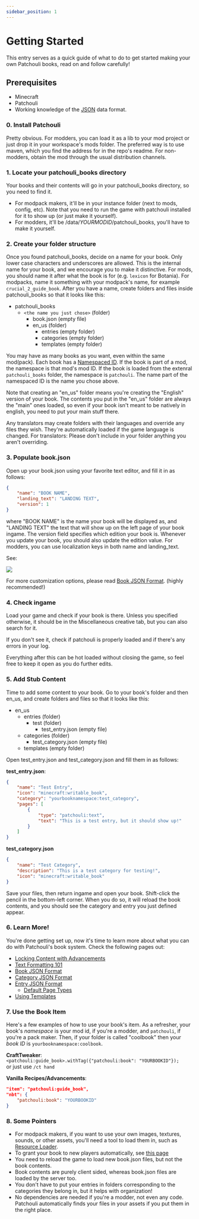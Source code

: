 ```yaml
---
sidebar_position: 1
---
```


# Getting Started

This entry serves as a quick guide of what to do to get started making your own Patchouli books, read on and follow carefully!

## Prerequisites
* Minecraft
* Patchouli
* Working knowledge of the [JSON](https://en.wikipedia.org/wiki/JSON) data format.

### 0. Install Patchouli
Pretty obvious. For modders, you can load it as a lib to your mod project or just drop it in your workspace's mods folder. The preferred way is to use maven, which you find the address for in the repo's readme.
For non-modders, obtain the mod through the usual distribution channels.

### 1. Locate your patchouli_books directory
Your books and their contents will go in your patchouli_books directory, so you need to find it.
* For modpack makers, it'll be in your instance folder (next to mods, config, etc). Note that you need to run the game with patchouli installed for it to show up (or just make it yourself).
* For modders, it'll be /data/_YOURMODID_/patchouli_books, you'll have to make it yourself.

### 2. Create your folder structure
Once you found patchouli_books, decide on a name for your book. Only lower case characters and underscores are allowed. This is the internal name for your book, and we encourage you to make it distinctive. For mods, you should name it after what the book is for (e.g. `lexicon` for Botania). For modpacks, name it something with your modpack's name, for example `crucial_2_guide_book`. After you have a name, create folders and files inside patchouli_books so that it looks like this:

* patchouli_books
    * `<the name you just chose>` (folder)
        * book.json (empty file)
        * en_us (folder)
            * entries (empty folder)
            * categories (empty folder)
            * templates (empty folder)

You may have as many books as you want, even within the same mod(pack).
Each book has a [Namespaced ID](https://minecraft.fandom.com/wiki/Namespaced_ID). If the book is part of a mod, the namespace is that mod's mod ID. If the book is loaded from the extenral `patchouli_books` folder, the namespace is `patchouli`. The name part of the namespaced ID is the name you chose above.

Note that creating an "en_us" folder means you're creating the "English" version of your book. The contents you put in the "en_us" folder are always the "main" ones loaded, so even if your book isn't meant to be natively in english, you need to put your main stuff there.

Any translators may create folders with their languages and override any files they wish. They're automatically loaded if the game language is changed. For translators: Please don't include in your folder anything you aren't overriding.

### 3. Populate book.json
Open up your book.json using your favorite text editor, and fill it in as follows:

```json
{
	"name": "BOOK NAME",
	"landing_text": "LANDING TEXT",
	"version": 1
}
```

where "BOOK NAME" is the name your book will be displayed as, and "LANDING TEXT" the text that will show up on the left page of your book ingame. The version field specifies which edition your book is. Whenever you update your book, you should also update the edition value. For modders, you can use localization keys in both name and landing_text.

See:  

![](https://i.imgur.com/lsdDrrk.png)

For more customization options, please read [Book JSON Format](https://github.com/Vazkii/Patchouli/wiki/Book-JSON-Format). (highly recommended!)

### 4. Check ingame
Load your game and check if your book is there. Unless you specified otherwise, it should be in the Miscellaneous creative tab, but you can also search for it. 

If you don't see it, check if patchouli is properly loaded and if there's any errors in your log. 

Everything after this can be hot loaded without closing the game, so feel free to keep it open as you do further edits.

### 5. Add Stub Content
Time to add some content to your book. Go to your book's folder and then en_us, and create folders and files so that it looks like this:

* en_us
    * entries (folder)
        * test (folder)
            * test_entry.json (empty file)
    * categories (folder)
        * test_category.json (empty file)
    * templates (empty folder)

Open test_entry.json and test_category.json and fill them in as follows:

**test_entry.json**:
```json
{
    "name": "Test Entry",
    "icon": "minecraft:writable_book",
    "category": "yourbooknamespace:test_category",
    "pages": [
        {
            "type": "patchouli:text",
            "text": "This is a test entry, but it should show up!"
        }
    ]
}
```

**test_category.json**
```json
{
	"name": "Test Category",
	"description": "This is a test category for testing!",
	"icon": "minecraft:writable_book"
}
```

Save your files, then return ingame and open your book. Shift-click the pencil in the bottom-left corner. When you do so, it will reload the book contents, and you should see the category and entry you just defined appear.

### 6. Learn More!

You're done getting set up, now it's time to learn more about what you can do with Patchouli's book system. Check the following pages out:

* [Locking Content with Advancements](https://github.com/Vazkii/Patchouli/wiki/Locking-Content-with-Advancements)
* [Text Formatting 101](https://github.com/Vazkii/Patchouli/wiki/Text-Formatting-101)
* [Book JSON Format](https://github.com/Vazkii/Patchouli/wiki/Book-JSON-Format)
* [Category JSON Format](https://github.com/Vazkii/Patchouli/wiki/Category-JSON-Format)
* [Entry JSON Format](https://github.com/Vazkii/Patchouli/wiki/Entry-JSON-Format)
    * [Default Page Types](https://github.com/Vazkii/Patchouli/wiki/Default-Page-Types)
* [Using Templates](https://github.com/Vazkii/Patchouli/wiki/Using-Templates)

### 7. Use the Book Item

Here's a few examples of how to use your book's item. As a refresher, your book's *namespace* is your mod id, if you're a modder, and `patchouli`, if you're a pack maker. Then, if your folder is called "coolbook" then your *book ID* is `yourbooknamespace:coolbook`.

**CraftTweaker**:  
`<patchouli:guide_book>.withTag({"patchouli:book": "YOURBOOKID"});`  
or just use `/ct hand`

**Vanilla Recipes/Advancements**:
```json
"item": "patchouli:guide_book",
"nbt": {
    "patchouli:book": "YOURBOOKID"
}
```

### 8. Some Pointers

* For modpack makers, if you want to use your own images, textures, sounds, or other assets, you'll need a tool to load them in, such as [Resource Loader](https://minecraft.curseforge.com/projects/resource-loader).
* To grant your book to new players automatically, see [this page](./Giving-Books-to-New-Players)
* You need to reload the game to load new book.json files, but not the book contents.
* Book contents are purely client sided, whereas book.json files are loaded by the server too.
* You don't have to put your entries in folders corresponding to the categories they belong in, but it helps with organization!
* No dependencies are needed if you're a modder, not even any code. Patchouli automatically finds your files in your assets if you put them in the right place.
